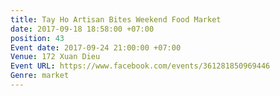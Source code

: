 ```yaml
---
title: Tay Ho Artisan Bites Weekend Food Market
date: 2017-09-18 18:58:00 +07:00
position: 43
Event date: 2017-09-24 21:00:00 +07:00
Venue: 172 Xuan Dieu
Event URL: https://www.facebook.com/events/361281850969446
Genre: market
---
```


